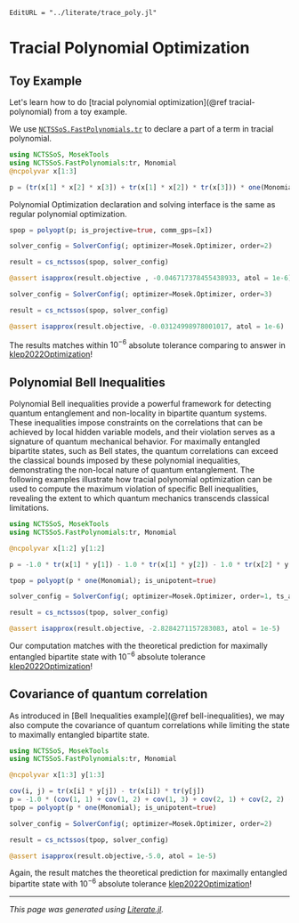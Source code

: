 ```@meta
EditURL = "../literate/trace_poly.jl"
```

# Tracial Polynomial Optimization

## Toy Example
Let's learn how to do [tracial polynomial optimization](@ref
tracial-polynomial) from a toy example.

We use [`NCTSSoS.FastPolynomials.tr`](@ref) to declare a part of a term in
tracial polynomial.

```julia
using NCTSSoS, MosekTools
using NCTSSoS.FastPolynomials:tr, Monomial
@ncpolyvar x[1:3]

p = (tr(x[1] * x[2] * x[3]) + tr(x[1] * x[2]) * tr(x[3])) * one(Monomial)
```

Polynomial Optimization declaration and solving interface is the same as regular
polynomial optimization.

```julia
spop = polyopt(p; is_projective=true, comm_gps=[x])

solver_config = SolverConfig(; optimizer=Mosek.Optimizer, order=2)

result = cs_nctssos(spop, solver_config)

@assert isapprox(result.objective , -0.046717378455438933, atol = 1e-6)

solver_config = SolverConfig(; optimizer=Mosek.Optimizer, order=3)

result = cs_nctssos(spop, solver_config)

@assert isapprox(result.objective, -0.03124998978001017, atol = 1e-6)
```

The results matches within $10^{-6}$ absolute tolerance comparing to answer in
[klep2022Optimization](@cite)!

## Polynomial Bell Inequalities

Polynomial Bell inequalities provide a powerful framework for detecting quantum
entanglement and non-locality in bipartite quantum systems. These inequalities
impose constraints on the correlations that can be achieved by local hidden
variable models, and their violation serves as a signature of quantum mechanical
behavior. For maximally entangled bipartite states, such as Bell states, the
quantum correlations can exceed the classical bounds imposed by these polynomial
inequalities, demonstrating the non-local nature of quantum entanglement. The
following examples illustrate how tracial polynomial optimization can be used to
compute the maximum violation of specific Bell inequalities, revealing the
extent to which quantum mechanics transcends classical limitations.

```julia
using NCTSSoS, MosekTools
using NCTSSoS.FastPolynomials:tr, Monomial

@ncpolyvar x[1:2] y[1:2]

p = -1.0 * tr(x[1] * y[1]) - 1.0 * tr(x[1] * y[2]) - 1.0 * tr(x[2] * y[1]) + 1.0 * tr(x[2] * y[2])

tpop = polyopt(p * one(Monomial); is_unipotent=true)

solver_config = SolverConfig(; optimizer=Mosek.Optimizer, order=1, ts_algo=MaximalElimination())

result = cs_nctssos(tpop, solver_config)

@assert isapprox(result.objective, -2.8284271157283083, atol = 1e-5)
```

Our computation matches with the theoretical prediction for maximally entangled
bipartite state with $10^{-6}$ absolute tolerance [klep2022Optimization](@cite)!

## Covariance of quantum correlation

As introduced in [Bell Inequalities example](@ref bell-inequalities), we may
also compute the covariance of quantum correlations while limiting the state to
maximally entangled bipartite state.

```julia
using NCTSSoS, MosekTools
using NCTSSoS.FastPolynomials:tr, Monomial

@ncpolyvar x[1:3] y[1:3]

cov(i, j) = tr(x[i] * y[j]) - tr(x[i]) * tr(y[j])
p = -1.0 * (cov(1, 1) + cov(1, 2) + cov(1, 3) + cov(2, 1) + cov(2, 2) - cov(2, 3) + cov(3, 1) - cov(3, 2))
tpop = polyopt(p * one(Monomial); is_unipotent=true)

solver_config = SolverConfig(; optimizer=Mosek.Optimizer, order=2)

result = cs_nctssos(tpop, solver_config)

@assert isapprox(result.objective,-5.0, atol = 1e-5)
```

Again, the result matches the theoretical prediction for maximally entangled
bipartite state with $10^{-6}$ absolute tolerance [klep2022Optimization](@cite)!

---

*This page was generated using [Literate.jl](https://github.com/fredrikekre/Literate.jl).*

